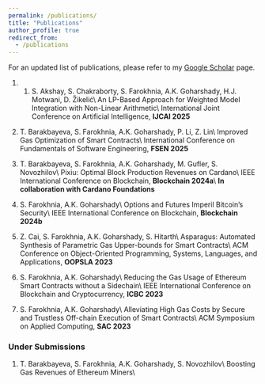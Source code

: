 ```yaml
---
permalink: /publications/
title: "Publications"
author_profile: true
redirect_from: 
  - /publications
---
```

For an updated list of publications, please refer to my [Google Scholar](https://scholar.google.com/citations?user=3Z6Z9QkAAAAJ&hl=en) page.

1. 1. S. Akshay, S. Chakraborty, S. Farokhnia, A.K. Goharshady, H.J. Motwani, D. Žikelić\\
An LP-Based Approach for Weighted Model Integration with Non-Linear Arithmetic\\ 
International Joint Conference on Artificial Intelligence, **IJCAI 2025**

1. T. Barakbayeva, S. Farokhnia, A.K. Goharshady, P. Li, Z. Lin\\
Improved Gas Optimization of Smart Contracts\\
International Conference on Fundamentals of Software Engineering, **FSEN 2025**

1. T. Barakbayeva, S. Farokhnia, A.K. Goharshady, M. Gufler, S. Novozhilov\\
Pixiu: Optimal Block Production Revenues on Cardano\\
IEEE International Conference on Blockchain, **Blockchain 2024a**\\
**In collaboration with Cardano Foundations**

1. S. Farokhnia, A.K. Goharshady\\
Options and Futures Imperil Bitcoin’s Security\\
IEEE International Conference on Blockchain, **Blockchain 2024b**

1. Z. Cai, S. Farokhnia, A.K. Goharshady, S. Hitarth\\
Asparagus: Automated Synthesis of Parametric Gas Upper-bounds for Smart Contracts\\
ACM Conference on Object-Oriented Programming, Systems, Languages, and Applications, **OOPSLA 2023**

1. S. Farokhnia, A.K. Goharshady\\
Reducing the Gas Usage of Ethereum Smart Contracts without a Sidechain\\
IEEE International Conference on Blockchain and Cryptocurrency, **ICBC 2023**

1. S. Farokhnia, A.K. Goharshady\\
Alleviating High Gas Costs by Secure and Trustless Off-chain Execution of Smart Contracts\\
ACM Symposium on Applied Computing, **SAC 2023**

### Under Submissions
1. T. Barakbayeva, S. Farokhnia, A.K. Goharshady, S. Novozhilov\\
Boosting Gas Revenues of Ethereum Miners\\
